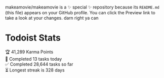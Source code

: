 makeamovie/makeamovie is a ✨ special ✨ repository because its `README.md` (this file) appears on your GitHub profile.
You can click the Preview link to take a look at your changes. darn right ya can

# Todoist Stats

<!-- TODO-IST:START -->
🏆  41,289 Karma Points           
🌸  Completed 13 tasks today           
✅  Completed 28,644 tasks so far           
⏳  Longest streak is 328 days
<!-- TODO-IST:END -->